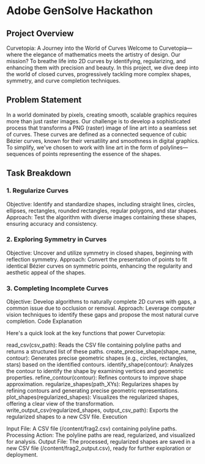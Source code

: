 # Adobe GenSolve Hackathon

## Project Overview

Curvetopia: A Journey into the World of Curves
Welcome to Curvetopia—where the elegance of mathematics meets the artistry of design. Our mission? To breathe life into 2D curves by identifying, regularizing, and enhancing them with precision and beauty. In this project, we dive deep into the world of closed curves, progressively tackling more complex shapes, symmetry, and curve completion techniques.

## Problem Statement

In a world dominated by pixels, creating smooth, scalable graphics requires more than just raster images. Our challenge is to develop a sophisticated process that transforms a PNG (raster) image of line art into a seamless set of curves. These curves are defined as a connected sequence of cubic Bézier curves, known for their versatility and smoothness in digital graphics. To simplify, we've chosen to work with line art in the form of polylines—sequences of points representing the essence of the shapes.

## Task Breakdown

### 1. Regularize Curves
Objective: Identify and standardize shapes, including straight lines, circles, ellipses, rectangles, rounded rectangles, regular polygons, and star shapes.
Approach: Test the algorithm with diverse images containing these shapes, ensuring accuracy and consistency.
### 2. Exploring Symmetry in Curves
Objective: Uncover and utilize symmetry in closed shapes, beginning with reflection symmetry.
Approach: Convert the presentation of points to fit identical Bézier curves on symmetric points, enhancing the regularity and aesthetic appeal of the shapes.
### 3. Completing Incomplete Curves
Objective: Develop algorithms to naturally complete 2D curves with gaps, a common issue due to occlusion or removal.
Approach: Leverage computer vision techniques to identify these gaps and propose the most natural curve completion.
Code Explanation

Here's a quick look at the key functions that power Curvetopia:

read_csv(csv_path): Reads the CSV file containing polyline paths and returns a structured list of these paths.
create_precise_shape(shape_name, contour): Generates precise geometric shapes (e.g., circles, rectangles, stars) based on the identified contours.
identify_shape(contour): Analyzes the contour to identify the shape by examining vertices and geometric properties.
refine_contour(contour): Refines contours to improve shape approximation.
regularize_shapes(path_XYs): Regularizes shapes by refining contours and generating precise geometric representations.
plot_shapes(regularized_shapes): Visualizes the regularized shapes, offering a clear view of the transformation.
write_output_csv(regularized_shapes, output_csv_path): Exports the regularized shapes to a new CSV file.
Execution

Input
File: A CSV file (/content/frag2.csv) containing polyline paths.
Processing
Action: The polyline paths are read, regularized, and visualized for analysis.
Output
File: The processed, regularized shapes are saved in a new CSV file (/content/frag2_output.csv), ready for further exploration or deployment.
